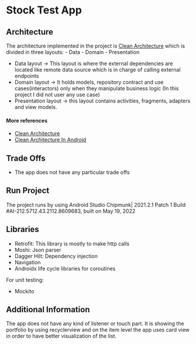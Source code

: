 # Stock Test App

## Architecture
The architecture implemented in the project is [Clean Architecture](https://blog.cleancoder.com/uncle-bob/2012/08/13/the-clean-architecture.html "Clean Architecture") which is divided in three layouts:
    - Data
    - Domain
    - Presentation

- Data layout -> This layout is where the external dependencies are located like remote data source which is in charge of calling external
  endpoints
- Domain layout -> It holds models, repository contract and use cases(interactors) only when they manipulate business logic (In this project I did not user any use case)
- Presentation layout -> this layout contains activities, fragments, adapters and view models.

#### More references
- [Clean Architecture](https://blog.cleancoder.com/uncle-bob/2012/08/13/the-clean-architecture.html "Clean Architecture")
- [Clean Architecture In Android](https://medium.com/android-dev-hacks/detailed-guide-on-android-clean-architecture-9eab262a9011 "Clean Architecture In Android")

## Trade Offs

- The app does not have any particular trade offs 

## Run Project

The project runs by using Android Studio Chipmunk| 2021.2.1 Patch 1
Build #AI-212.5712.43.2112.8609683, built on May 19, 2022

## Libraries

- Retrofit: This library is mostly to make http calls
- Moshi: Json parser
- Dagger Hilt: Dependency injection
- Navigation
- Androidx life cycle libraries for coroutines

For unit testing:
- Mockito

## Additional Information

The app does not have any kind of listener or touch part. It is showing the portfolio by using recyclerview and on the item level the app uses
card view in order to have better visualization of the list.
